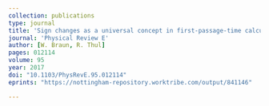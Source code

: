 ```yaml
---
collection: publications
type: journal
title: 'Sign changes as a universal concept in first-passage-time calculations'
journal: 'Physical Review E'
author: [W. Braun, R. Thul]
pages: 012114
volume: 95
year: 2017
doi: "10.1103/PhysRevE.95.012114"
eprints: "https://nottingham-repository.worktribe.com/output/841146"

---
```

